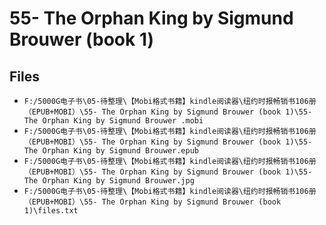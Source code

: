 # 55- The Orphan King by Sigmund Brouwer (book 1)

## Files

- `F:/5000G电子书\05-待整理\【Mobi格式书籍】kindle阅读器\纽约时报畅销书106册（EPUB+MOBI）\55- The Orphan King by Sigmund Brouwer (book 1)\55- The Orphan King by Sigmund Brouwer .mobi`
- `F:/5000G电子书\05-待整理\【Mobi格式书籍】kindle阅读器\纽约时报畅销书106册（EPUB+MOBI）\55- The Orphan King by Sigmund Brouwer (book 1)\55- The Orphan King by Sigmund Brouwer.epub`
- `F:/5000G电子书\05-待整理\【Mobi格式书籍】kindle阅读器\纽约时报畅销书106册（EPUB+MOBI）\55- The Orphan King by Sigmund Brouwer (book 1)\55- The Orphan King by Sigmund Brouwer.jpg`
- `F:/5000G电子书\05-待整理\【Mobi格式书籍】kindle阅读器\纽约时报畅销书106册（EPUB+MOBI）\55- The Orphan King by Sigmund Brouwer (book 1)\files.txt`
